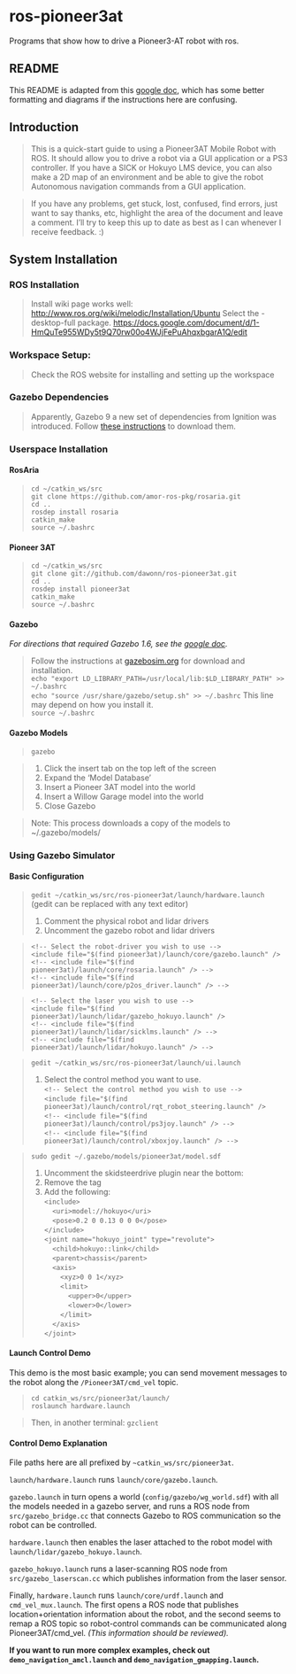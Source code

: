 # ros-pioneer3at
Programs that show how to drive a Pioneer3-AT robot with ros.

## README
This README is adapted from this [google doc](https://docs.google.com/document/d/1C_GdAAQck-IT4H5GnsH3j6OezUbehUphtlnn8XU4XBk/edit), which has some better formatting and diagrams if the instructions here are confusing.

## Introduction
> This is a quick-start guide to using a Pioneer3AT Mobile Robot with ROS. It should allow you to drive a robot via a GUI application or a PS3 controller. If you have a SICK or Hokuyo LMS device, you can also make a 2D map of an environment and be able to give the robot Autonomous navigation commands from a GUI application. 

> If you have any problems, get stuck, lost, confused, find errors, just want to say thanks, etc, highlight the area of the document and leave a comment. I’ll try to keep this up to date as best as I can whenever I receive feedback. :)

## System Installation
### ROS Installation
> Install wiki page works well: http://www.ros.org/wiki/melodic/Installation/Ubuntu
> Select the -desktop-full package.
https://docs.google.com/document/d/1-HmQuTe955WDy5t9Q70rw00o4WJjFePuAhqxbgarA1Q/edit
### Workspace Setup:
> Check the ROS website for installing and setting up the workspace

### Gazebo Dependencies
> Apparently, Gazebo 9 a new set of dependencies from Ignition was introduced. Follow [these instructions](http://gazebosim.org/tutorials?tut=install_dependencies_from_source) to download them.

### Userspace Installation 
#### RosAria
  > `cd ~/catkin_ws/src`<br>
  > `git clone https://github.com/amor-ros-pkg/rosaria.git`<br>
  > `cd ..`<br>
  > `rosdep install rosaria`<br>
  > `catkin_make`<br>
  > `source ~/.bashrc`<br>
#### Pioneer 3AT
  > `cd ~/catkin_ws/src`<br>
  > `git clone git://github.com/dawonn/ros-pioneer3at.git`<br>
  > `cd ..`<br>
  > `rosdep install pioneer3at`<br>
  > `catkin_make`<br>
  > `source ~/.bashrc`

#### Gazebo
_For directions that required Gazebo 1.6, see the [google doc](https://docs.google.com/document/d/1C_GdAAQck-IT4H5GnsH3j6OezUbehUphtlnn8XU4XBk/edit)._
  > Follow the instructions at [gazebosim.org](http://gazebosim.org/tutorials?tut=install_ubuntu&cat=install) for download and installation.<br>
  > `echo "export LD_LIBRARY_PATH=/usr/local/lib:$LD_LIBRARY_PATH" >> ~/.bashrc`<br>
  > `echo "source /usr/share/gazebo/setup.sh" >> ~/.bashrc` This line may depend on how you install it.<br>
  > `source ~/.bashrc`

#### Gazebo Models
  > `gazebo`

  > 1) Click the insert tab on the top left of the screen<br>
  > 2) Expand the ‘Model Database’<br>
  > 3) Insert a Pioneer 3AT model into the world<br>
  > 4) Insert a Willow Garage model into the world<br>
  > 5) Close Gazebo

  > Note: This process downloads a copy of the models to ~/.gazebo/models/

### Using Gazebo Simulator
#### Basic Configuration
  > `gedit ~/catkin_ws/src/ros-pioneer3at/launch/hardware.launch` (gedit can be replaced with any text editor)<br>
  > 1) Comment the physical robot and lidar drivers<br>
  > 2) Uncomment the gazebo robot and lidar drivers<br>
  
  > `<!-- Select the robot-driver you wish to use -->`<br>
  > `<include file="$(find pioneer3at)/launch/core/gazebo.launch" />`<br>
  > `<!-- <include file="$(find pioneer3at)/launch/core/rosaria.launch" /> -->`<br>
  > `<!-- <include file="$(find pioneer3at)/launch/core/p2os_driver.launch" /> -->`<br>

  > `<!-- Select the laser you wish to use -->`<br>
  > `<include file="$(find pioneer3at)/launch/lidar/gazebo_hokuyo.launch" />`<br>
  > `<!-- <include file="$(find pioneer3at)/launch/lidar/sicklms.launch" /> -->`<br>
  > `<!-- <include file="$(find pioneer3at)/launch/lidar/hokuyo.launch" /> -->`<br>

  > `gedit ~/catkin_ws/src/ros-pioneer3at/launch/ui.launch`<br>	
  > 1) Select the control method you want to use.<br>
  > `<!-- Select the control method you wish to use -->`<br>
  > `<include file="$(find pioneer3at)/launch/control/rqt_robot_steering.launch" />`<br>
  > `<!-- <include file="$(find pioneer3at)/launch/control/ps3joy.launch" /> -->`<br>
  > `<!-- <include file="$(find pioneer3at)/launch/control/xboxjoy.launch" /> -->`<br>

  > `sudo gedit ~/.gazebo/models/pioneer3at/model.sdf`<br>
  > 1) Uncomment the skidsteerdrive plugin near the bottom:<br>
  > 2) Remove the <MaxForce> tag<br>
  > 3) Add the following:<br>
  > `<include>`<br>
  > `  <uri>model://hokuyo</uri>`<br>
  > `  <pose>0.2 0 0.13 0 0 0</pose>`<br>
  > `</include>`<br>
  > `<joint name="hokuyo_joint" type="revolute">`<br>
  > `  <child>hokuyo::link</child>`<br>
  > `  <parent>chassis</parent>`<br>
  > `  <axis>`<br>
  > `    <xyz>0 0 1</xyz>`<br>
  > `    <limit>`<br>
  > `      <upper>0</upper>`<br>
  > `      <lower>0</lower>`<br>
  > `    </limit>`<br>
  > `  </axis>`<br>
  > `</joint>`

#### Launch Control Demo
This demo is the most basic example; you can send movement messages to the robot along the `/Pioneer3AT/cmd_vel` topic.

  > `cd catkin_ws/src/pioneer3at/launch/`<br>
  > `roslaunch hardware.launch`<br>
  
  > Then, in another terminal:
  > `gzclient`

#### Control Demo Explanation
File paths here are all prefixed by `~catkin_ws/src/pioneer3at`.

`launch/hardware.launch` runs `launch/core/gazebo.launch`.

`gazebo.launch` in turn opens a world (`config/gazebo/wg_world.sdf`) with all the models needed in a gazebo server, and runs a ROS node from `src/gazebo_bridge.cc` that connects Gazebo to ROS communication so the robot can be controlled.

`hardware.launch` then enables the laser attached to the robot model with `launch/lidar/gazebo_hokuyo.launch`.

`gazebo_hokuyo.launch` runs a laser-scanning ROS node from `src/gazebo_laserscan.cc` which publishes information from the laser sensor.

Finally, `hardware.launch` runs `launch/core/urdf.launch` and `cmd_vel_mux.launch`. The first opens a ROS node that publishes location+orientation information about the robot, and the second seems to remap a ROS topic so robot-control commands can be communicated along Pioneer3AT/cmd\_vel. _(This information should be reviewed)._
  
__If you want to run more complex examples, check out `demo_navigation_amcl.launch` and `demo_navigation_gmapping.launch`.__
